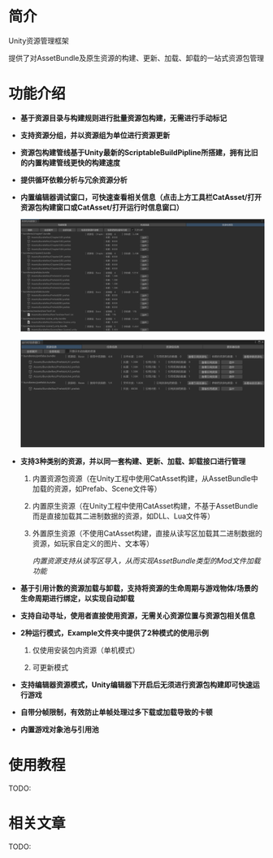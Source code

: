# 简介
Unity资源管理框架

提供了对AssetBundle及原生资源的构建、更新、加载、卸载的一站式资源包管理



# 功能介绍

- **基于资源目录与构建规则进行批量资源包构建，无需进行手动标记**

  

- **支持资源分组，并以资源组为单位进行资源更新**

  

- **资源包构建管线基于Unity最新的ScriptableBuildPipline所搭建，拥有比旧的内置构建管线更快的构建速度**

  

- **提供循环依赖分析与冗余资源分析**

  

- **内置编辑器调试窗口，可快速查看相关信息（点击上方工具栏CatAsset/打开资源包构建窗口或CatAsset/打开运行时信息窗口）**

  ![](https://github.com/CatImmortal/CatAsset/raw/main/ImageRes/Image_01.png)

  ![](https://github.com/CatImmortal/CatAsset/raw/main/ImageRes/Image_02.png)

  

- **支持3种类别的资源，并以同一套构建、更新、加载、卸载接口进行管理**

  1. 内置资源包资源（在Unity工程中使用CatAsset构建，从AssetBundle中加载的资源，如Prefab、Scene文件等）

  2. 内置原生资源（在Unity工程中使用CatAsset构建，不基于AssetBundle而是直接加载其二进制数据的资源，如DLL、Lua文件等）

  3. 外置原生资源（不使用CatAsset构建，直接从读写区加载其二进制数据的资源，如玩家自定义的图片、文本等）

     *内置资源支持从读写区导入，从而实现AssetBundle类型的Mod文件加载功能*

- **基于引用计数的资源加载与卸载，支持将资源的生命周期与游戏物体/场景的生命周期进行绑定，以实现自动卸载**

  

- **支持自动寻址，使用者直接使用资源，无需关心资源位置与资源包相关信息**

  

- **2种运行模式，Example文件夹中提供了2种模式的使用示例**

  1. 仅使用安装包内资源（单机模式）

  2. 可更新模式

     

- **支持编辑器资源模式，Unity编辑器下开启后无须进行资源包构建即可快速运行游戏**

  

- **自带分帧限制，有效防止单帧处理过多下载或加载导致的卡顿**

  

- **内置游戏对象池与引用池**



# 使用教程

TODO:



# 相关文章

TODO:
